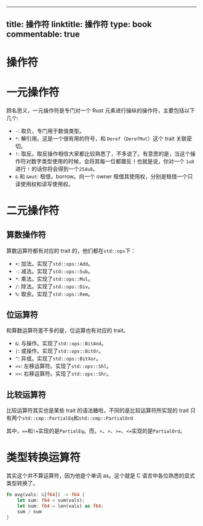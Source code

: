 
---
title: 操作符
linktitle: 操作符
type: book
commentable: true
---

# 操作符

# 一元操作符

顾名思义，一元操作符是专门对一个 Rust 元素进行操纵的操作符，主要包括以下几个:

- `-`: 取负，专门用于数值类型。
- `*`: 解引用。这是一个很有用的符号，和 `Deref`（`DerefMut`）这个 trait 关联密切。
- `!`: 取反。取反操作相信大家都比较熟悉了，不多说了。有意思的是，当这个操作符对数字类型使用的时候，会将其每一位都置反！也就是说，你对一个 `1u8` 进行 `!` 的话你将会得到一个`254u8`。
- `&` 和 `&mut`: 租借，borrow。向一个 owner 租借其使用权，分别是租借一个只读使用权和读写使用权。

# 二元操作符

## 算数操作符

算数运算符都有对应的 trait 的，他们都在`std::ops`下：

- `+`: 加法。实现了`std::ops::Add`。
- `-`: 减法。实现了`std::ops::Sub`。
- `*`: 乘法。实现了`std::ops::Mul`。
- `/`: 除法。实现了`std::ops::Div`。
- `%`: 取余。实现了`std::ops::Rem`。

## 位运算符

和算数运算符差不多的是，位运算也有对应的 trait。

- `&`: 与操作。实现了`std::ops::BitAnd`。
- `|`: 或操作。实现了`std::ops::BitOr`。
- `^`: 异或。实现了`std::ops::BitXor`。
- `<<`: 左移运算符。实现了`std::ops::Shl`。
- `>>`: 右移运算符。实现了`std::ops::Shr`。

## 比较运算符

比较运算符其实也是某些 trait 的语法糖啦，不同的是比较运算符所实现的 trait 只有两个`std::cmp::PartialEq`和`std::cmp::PartialOrd`

其中，`==`和`!=`实现的是`PartialEq`。而，`<`、`>`、`>=`、`<=`实现的是`PartialOrd`。

# 类型转换运算符

其实这个并不算运算符，因为他是个单词 as。这个就是 C 语言中各位熟悉的显式类型转换了。

```rs
fn avg(vals: &[f64]) -> f64 {
    let sum: f64 = sum(vals);
    let num: f64 = len(vals) as f64;
    sum / num
}
```

    